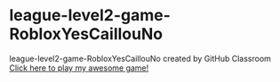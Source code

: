 # league-level2-game-RobloxYesCaillouNo
league-level2-game-RobloxYesCaillouNo created by GitHub Classroom
<a href="https://github.com/League-level2-student/league-level2-game-RobloxYesCaillouNo/blob/master/MiningMadness.jar?raw=true">Click here to play my awesome game!</a>

